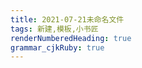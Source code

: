 ```yaml
---
title: 2021-07-21未命名文件 
tags: 新建,模板,小书匠
renderNumberedHeading: true
grammar_cjkRuby: true
---
```



